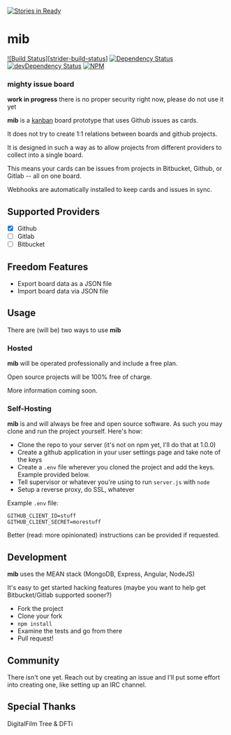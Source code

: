 [![Stories in Ready](https://badge.waffle.io/keyvanfatehi/mib.png?label=ready&title=Ready)](https://waffle.io/keyvanfatehi/mib)
# mib

[![Build Status][strider-build-status]][strider-build-status-link]
[![Dependency Status][dep-img]][dep-link]
[![devDependency Status][dev-dep-img]][dev-dep-link]
[![NPM][npm-badge-img]][npm-badge-link]

### mighty issue board

**work in progress** there is no proper security right now, please do not use it yet

**mib** is a [kanban](http://en.wikipedia.org/wiki/Kanban_(development)) board prototype that uses Github issues as cards.

It does not try to create 1:1 relations between boards and github projects.

It is designed in such a way as to allow projects from different providers to collect into a single board.

This means your cards can be issues from projects in Bitbucket, Github, or Gitlab -- all on one board.

Webhooks are automatically installed to keep cards and issues in sync.

## Supported Providers

- [x] Github
- [ ] Gitlab
- [ ] Bitbucket

## Freedom Features

* Export board data as a JSON file
* Import board data via JSON file

## Usage

There are (will be) two ways to use **mib**

### Hosted

**mib** will be operated professionally and include a free plan.

Open source projects will be 100% free of charge.

More information coming soon.

### Self-Hosting

**mib** is and will always be free and open source software. As such you may clone and run the project yourself.
Here's how:

* Clone the repo to your server (it's not on npm yet, I'll do that at 1.0.0)
* Create a github application in your user settings page and take note of the keys
* Create a `.env` file wherever you cloned the project and add the keys. Example provided below.
* Tell supervisor or whatever you're using to run `server.js` with `node`
* Setup a reverse proxy, do SSL, whatever

Example `.env` file:

```
GITHUB_CLIENT_ID=stuff
GITHUB_CLIENT_SECRET=morestuff
```

Better (read: more opinionated) instructions can be provided if requested.

## Development

**mib** uses the MEAN stack (MongoDB, Express, Angular, NodeJS)

It's easy to get started hacking features (maybe you want to help get Bitbucket/Gitlab supported sooner?)

* Fork the project
* Clone your fork
* `npm install`
* Examine the tests and go from there
* Pull request!

## Community

There isn't one yet. Reach out by creating an issue and I'll put some effort into creating one, like setting up an IRC channel.

## Special Thanks

DigitalFilm Tree & DFTi

[dev-dep-img]: https://david-dm.org/keyvanfatehi/mib/dev-status.svg
[dev-dep-link]: https://david-dm.org/keyvanfatehi/mib#info=devDependencies
[dep-img]: https://david-dm.org/keyvanfatehi/mib.svg
[dep-link]: https://david-dm.org/keyvanfatehi/mib
[npm-badge-img]: https://nodei.co/npm/mib.svg
[npm-badge-link]: https://nodei.co/npm/mib/
[strider-build-status-link]: https://strider.critiqueapp.com/keyvanfatehi/mib/badge
